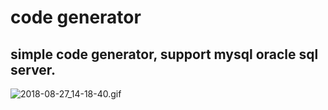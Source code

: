 # code generator
## simple code generator, support mysql oracle sql server.
![2018-08-27_14-18-40.gif](https://raw.githubusercontent.com/trueai-org/img/master/04/41/dc/0441dcc2f607427ca294482eaa78d294.gif)
